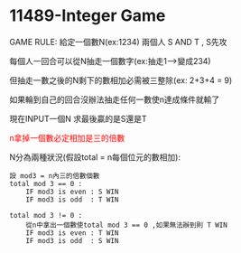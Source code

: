 # 11489-Integer Game

GAME RULE: 給定一個數N(ex:1234) 兩個人 S AND T , S先攻

每個人一回合可以從N抽走一個數字(ex:抽走1-->變成234)

但抽走一數之後的N剩下的數相加必需被三整除(ex: 2+3+4 = 9)

如果輪到自己的回合沒辦法抽走任何一數使n達成條件就輸了

現在INPUT一個N 求最後贏的是S還是T

<span style="color:red">n拿掉一個數必定相加是三的倍數</span>


N分為兩種狀況(假設total = n每個位元的數相加):

	設 mod3 = n內三的倍數個數
	total mod 3 == 0 :	
		IF mod3 is even : S WIN 
		IF mod3 is odd  : T WIN

	total mod 3 != 0 :
		從n中拿出一個數使total mod 3 == 0 ,如果無法辦到則 T WIN
		IF mod3 is even : T WIN 
		IF mod3 is odd  : S WIN
